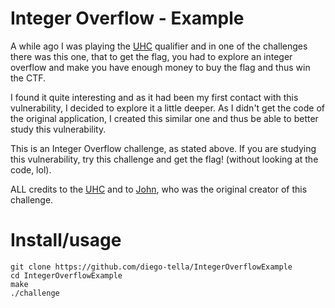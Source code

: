# Integer Overflow - Example
A while ago I was playing the <a href="https://www.hackingesports.com.br/">UHC</a> qualifier and in one of the challenges there was this one, that to get the flag, you had to explore an integer overflow and make you have enough money to buy the flag and thus win the CTF.

I found it quite interesting and as it had been my first contact with this vulnerability, I decided to explore it a little deeper. As I didn't get the code of the original application, I created this similar one and thus be able to better study this vulnerability.

This is an Integer Overflow challenge, as stated above. If you are studying this vulnerability, try this challenge and get the flag! (without looking at the code, lol).

ALL credits to the <a href="https://www.hackingesports.com.br/">UHC</a> and to <a href="https://twitter.com/_johnhammond">John</a>, who was the original creator of this challenge.

# Install/usage
```
git clone https://github.com/diego-tella/IntegerOverflowExample
cd IntegerOverflowExample
make
./challenge
```

